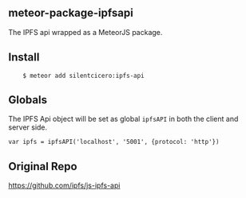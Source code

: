 ## meteor-package-ipfsapi
The IPFS api wrapped as a MeteorJS package.

## Install

        $ meteor add silentcicero:ipfs-api

## Globals
The IPFS Api object will be set as global `ipfsAPI` in both the client and server side.

    var ipfs = ipfsAPI('localhost', '5001', {protocol: 'http'})

## Original Repo
https://github.com/ipfs/js-ipfs-api
